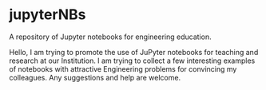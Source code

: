 # jupyterNBs
A repository of Jupyter notebooks for engineering education.

Hello, I am trying to promote the use of JuPyter notebooks for teaching and research at our Institution.
I am trying to collect a few interesting examples of notebooks with attractive Engineering problems for
convincing my colleagues. Any suggestions and help are welcome.
